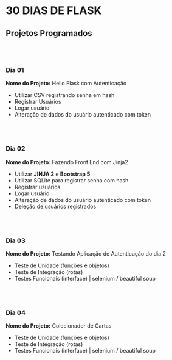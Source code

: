 # 30 DIAS DE FLASK
## Projetos Programados

<br><br>

### Dia 01
**Nome do Projeto:** Hello Flask com Autenticação
 - Utilizar CSV registrando senha em hash
 - Registrar Usuários 
 - Logar usuário
 - Alteração de dados do usuário autenticado com token

<br><br>

### Dia 02
**Nome do Projeto:** Fazendo Front End com Jinja2
 - Utilizar **JINJA 2** e **Bootstrap 5**
 - Utilizar SQLite para registrar senha com hash
 - Registrar usuários
 - Logar usuário
 - Alteração de dados do usuário autenticado com token
 - Deleção de usuários registrados

<br><br>

### Dia 03
**Nome do Projeto:** Testando Aplicação de Autenticação do dia 2
 - Teste de Unidade (funções e objetos)
 - Teste de Integração (rotas)
 - Testes Funcionais (interface) | selenium / beautiful soup


<br><br>


### Dia 04
**Nome do Projeto:** Colecionador de Cartas
 - Teste de Unidade (funções e objetos)
 - Teste de Integração (rotas)
 - Testes Funcionais (interface) | selenium / beautiful soup




